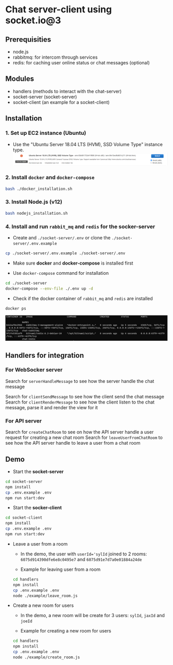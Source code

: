 # Chat server-client using socket.io@3

## Prerequisities

- node.js
- rabbitmq: for intercom through services
- redis: for caching user online status or chat messages (optional)

## Modules

- handlers (methods to interact with the chat-server)
- socket-server (socket-server)
- socket-client (an example for a socket-client)

## Installation

### 1. Set up EC2 instance (Ubuntu)
- Use the "Ubuntu Server 18.04 LTS (HVM), SSD Volume Type" instance type.
![](/docs/images/ec2_set_up.png)

### 2. Install `docker` and `docker-compose`

  ```bash
  bash ./docker_installation.sh
  ```

### 3. Install Node.js (v12)

  ```bash
  bash nodejs_installation.sh
  ```

### 4. Install and run `rabbit_mq` and `redis` for the socker-server

- Create and `./socket-server/.env` or clone the `./socket-server/.env.example`

```bash
cp ./socket-server/.env.example ./socket-server/.env
```

- Make sure **docker** and **docker-compose** is installed first

- Use `docker-compose` command for installation

```bash
cd ./socket-server
docker-compose --env-file ./.env up -d
```

- Check if the docker container of `rabbit_mq` and `redis` are installed

```bash
docker ps
```

![](/docs/images/check_rabbit_redis.png)

## Handlers for integration

### For WebSocker server

Search for `serverHandleMessage` to see how the server handle the chat message

Search for `clientSendMessage` to see how the client send the chat message
Search for `clientRenderMessage` to see how  the client listen to the chat message, parse it and render the view for it

### For API server

Search for `createChatRoom` to see on how the API server handle a user request for creating a new chat room
Search for `leaveUserFromChatRoom` to see how the API server handle to leave a user from a chat room

## Demo

- Start the **socket-server**

```bash
cd socket-server
npm install
cp .env.example .env
npm run start:dev
```

- Start the **socker-client**

```bash
cd socket-client
npm install
cp .env.example .env
npm run start:dev
```

- Leave a user from a room

  - In the demo, the user with `userId='sylId` joined to 2 rooms: `6075d914390dfe6e8c0495e7` and `6075d91e7d7a0e01884a24de`
  
  - Example for leaving user from a room
  
  ```bash
  cd handlers
  npm install
  cp .env.example .env
  node ./example/leave_room.js
  ```

- Create a new room for users

  - In the demo, a new room will be create for 3 users: `sylId`, `jaxId` and `joeId`

  - Example for creating a new room for users
  
  ```bash
  cd handlers
  npm install
  cp .env.example .env
  node ./example/create_room.js
  ```

